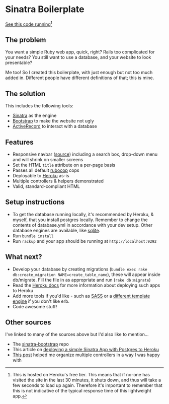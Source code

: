 # Sinatra Boilerplate

[See this code running](http://peaceful-brook-41552.herokuapp.com/)[^1]

## The problem

You want a simple Ruby web app, quick, right?
Rails too complicated for your needs?
You still want to use a database, and your website to look presentable?

Me too! So I created this boilerplate, with just enough but not too much added in. Different people have different definitions of that; this is mine.

## The solution

This includes the following tools:

- [Sinatra](http://sinatrarb.com/) as the engine
- [Bootstrap](https://getbootstrap.com/) to make the website not ugly
- [ActiveRecord](https://github.com/rails/rails/tree/master/activerecord) to interact with a database

## Features

- Responsive navbar ([source](
https://getbootstrap.com/docs/4.0/examples/navbars/)) including a search box, drop-down menu and will shrink on smaller screens
- Set the HTML `title` attribute on a per-page basis
- Passes all default [rubocop](https://github.com/rubocop-hq/rubocop) cops
- Deployable to [Heroku](https://devcenter.heroku.com/categories/ruby-support) as-is
- Multiple controllers & helpers demonstrated
- Valid, standard-compliant HTML

## Setup instructions

- To get the database running locally, it's recommended by Heroku, & myself, that you install postgres locally. Remember to change the contents of database.yml in accordance with your dev setup. Other database engines are available, like [sqlite](https://rubygems.org/gems/sqlite3/versions/1.3.11).
- Run `bundle install`
- Run `rackup` and your app should be running at `http://localhost:9292`

## What next?

- Develop your database by creating migrations (`bundle exec rake db:create_migration NAME=create_table_name`), these will appear inside db/migrate. Fill the file in as appropriate and run (`rake db:migrate`)
- Read the [Heroku docs](https://devcenter.heroku.com/categories/ruby-support) for more information about deploying such apps to Heroku
- Add more tools if you'd like - such as [SASS](https://stackoverflow.com/questions/4987183/how-to-link-a-sass-file-in-a-sinatra-app/18367901#18367901) or a [different template engine](https://www.ruby-toolbox.com/categories/template_engines) if you don't like erb.
- Code awesome stuff!

## Other sources

I've linked to many of the sources above but I'd also like to mention...

- The [sinatra-bootstrap](https://github.com/bootstrap-ruby/sinatra-bootstrap) repo
- This article on [deploying a simple Sinatra App with Postgres to Heroku](https://medium.com/@dmccoy/deploying-a-simple-sinatra-app-with-postgres-to-heroku-c4a883d3f19e)
- [This post](https://nickcharlton.net/posts/structuring-sinatra-applications.html) helped me organize multiple controllers in a way I was happy with

[^1]: This is hosted on Heroku's free tier. This means that if no-one has visited the site in the last 30 minutes, it shuts down, and thus will take a few seconds to load up again. Therefore it's important to remember that this is not indicative of the typical response time of this lightweight app.